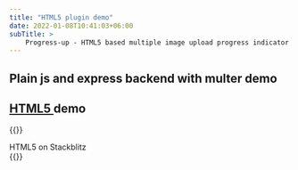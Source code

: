 ```yaml
---
title: "HTML5 plugin demo"
date: 2022-01-08T10:41:03+06:00
subTitle: >
    Progress-up - HTML5 based multiple image upload progress indicator plugin demos
---
```


## Plain js and express backend with multer demo

<!--
{{<rawhtml>}}
<div class="w-full">
<iframe class="layout-frame"
 src=https://stackblitz.com/edit/express-simple-wur94p?embed=1&file=public/js/uploadProgress.js></iframe>
</div>
{{</rawhtml>}}
-->

## [HTML5 ](/progress-up-html5)  demo

{{<rawhtml>}}
<div class="flex justify-center">
<a target="_blank" "https://stackblitz.com/edit/express-simple-wur94p"
class="bg-blue-200 rounded shadow-md text-black px-4 py-3
no-underline">HTML5 on Stackblitz </a>
</div>
{{</rawhtml>}}



